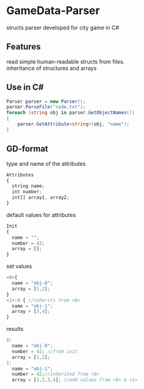 # GameData-Parser<br>
structs parser developed for city game in C#<br>

## Features
read simple human-readable structs from files.<br>
inheritance of structures and arrays<br>

## Use in C#
````cs
Parser parser = new Parser();
parser.ParseFile("code.txt");
foreach (string obj in parser.GetObjectNames())
{
    parser.GetAttribute<string>(obj, "name");
}
````
## GD-format
type and name of the attributes<br>
````js
Attributes
{
  string name;
  int number;
  int[] array1, array2;
}
````
default values for attributes<br>
````js
Init
{
  name = "";
  number = 42;
  array = [];
}
````
set values<br>
````js
<0>{
  name = "obj-0";
  array = [1,2]; 
}
<1>:0 { //inherits from <0>
  name = "obj-1"; 
  array + [3,4]; 
}
````
results<br>
````js
0:
  name = "obj-0"; 
  number = 42; //from init
  array = [1,2]; 
1:
  name = "obj-1"; 
  number = 42;//inherited from <0>
  array = [1,2,3,4]; //add values from <0> & <1>
````